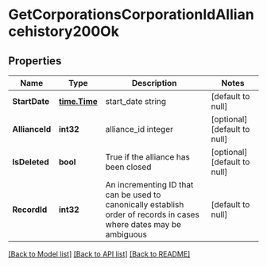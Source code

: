# GetCorporationsCorporationIdAlliancehistory200Ok

## Properties
Name | Type | Description | Notes
------------ | ------------- | ------------- | -------------
**StartDate** | [**time.Time**](time.Time.md) | start_date string | [default to null]
**AllianceId** | **int32** | alliance_id integer | [optional] [default to null]
**IsDeleted** | **bool** | True if the alliance has been closed | [optional] [default to null]
**RecordId** | **int32** | An incrementing ID that can be used to canonically establish order of records in cases where dates may be ambiguous | [default to null]

[[Back to Model list]](../README.md#documentation-for-models) [[Back to API list]](../README.md#documentation-for-api-endpoints) [[Back to README]](../README.md)


